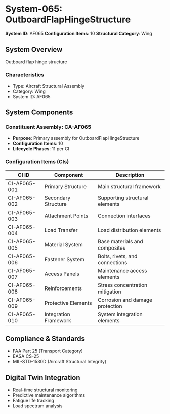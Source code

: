# System-065: OutboardFlapHingeStructure

**System ID**: AF065
**Configuration Items**: 10
**Structural Category**: Wing

## System Overview

Outboard flap hinge structure

### Characteristics
- Type: Aircraft Structural Assembly
- Category: Wing
- System ID: AF065

## System Components

### Constituent Assembly: CA-AF065
- **Purpose**: Primary assembly for OutboardFlapHingeStructure
- **Configuration Items**: 10
- **Lifecycle Phases**: 11 per CI

### Configuration Items (CIs)

| CI ID | Component | Description |
|-------|-----------|-------------|
| CI-AF065-001 | Primary Structure | Main structural framework |
| CI-AF065-002 | Secondary Structure | Supporting structural elements |
| CI-AF065-003 | Attachment Points | Connection interfaces |
| CI-AF065-004 | Load Transfer | Load distribution elements |
| CI-AF065-005 | Material System | Base materials and composites |
| CI-AF065-006 | Fastener System | Bolts, rivets, and connections |
| CI-AF065-007 | Access Panels | Maintenance access elements |
| CI-AF065-008 | Reinforcements | Stress concentration mitigation |
| CI-AF065-009 | Protective Elements | Corrosion and damage protection |
| CI-AF065-010 | Integration Framework | System integration elements |

## Compliance & Standards
- FAA Part 25 (Transport Category)
- EASA CS-25
- MIL-STD-1530D (Aircraft Structural Integrity)

## Digital Twin Integration
- Real-time structural monitoring
- Predictive maintenance algorithms
- Fatigue life tracking
- Load spectrum analysis
